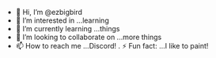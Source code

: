- 👋 Hi, I’m @ezbigbird
- 👀 I’m interested in ...learning
- 🌱 I’m currently learning ...things
- 💞️ I’m looking to collaborate on ...more things
- 📫 How to reach me ...Discord!
. ⚡ Fun fact: ...I like to paint!

<!---
ezbigbird/ezbigbird is a ✨ special ✨ repository because its `README.md` (this file) appears on your GitHub profile.
You can click the Preview link to take a look at your changes.
--->

